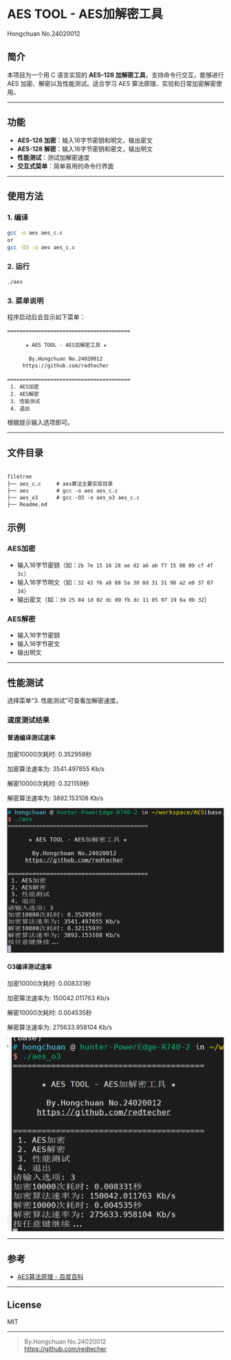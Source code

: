 # AES TOOL - AES加解密工具


Hongchuan No.24020012

## 简介

本项目为一个用 C 语言实现的 **AES-128 加解密工具**，支持命令行交互，能够进行 AES 加密、解密以及性能测试。适合学习 AES 算法原理、实验和日常加密解密使用。

---

## 功能

- **AES-128 加密**：输入16字节密钥和明文，输出密文
- **AES-128 解密**：输入16字节密钥和密文，输出明文
- **性能测试**：测试加解密速度
- **交互式菜单**：简单易用的命令行界面

---

## 使用方法

### 1. 编译

```bash
gcc -o aes aes_c.c
or
gcc -O3 -o aes aes_c.c
```

### 2. 运行

```bash
./aes
```

### 3. 菜单说明

程序启动后会显示如下菜单：

```
========================================
                                        
      ★ AES TOOL - AES加解密工具 ★      
                                        
       By.Hongchuan No.24020012         
     https://github.com/redtecher       
                                        
========================================
 1. AES加密
 2. AES解密
 3. 性能测试
 4. 退出
```

根据提示输入选项即可。

---

## 文件目录
```

filetree
├── aes_c.c     # aes算法主要实现目录
├── aes         # gcc -o aes aes_c.c
├── aes_o3      # gcc -O3 -o aes_o3 aes_c.c
├── Readme.md
```





## 示例

### AES加密

- 输入16字节密钥（如：`2b 7e 15 16 28 ae d2 a6 ab f7 15 88 09 cf 4f 3c`）
- 输入16字节明文（如：`32 43 f6 a8 88 5a 30 8d 31 31 98 a2 e0 37 07 34`）
- 输出密文（如：`39 25 84 1d 02 dc 09 fb dc 11 85 97 19 6a 0b 32`）

### AES解密

- 输入16字节密钥
- 输入16字节密文
- 输出明文

---

## 性能测试

选择菜单“3. 性能测试”可查看加解密速度。

### 速度测试结果

#### 普通编译测试速率
加密10000次耗时: 0.352958秒

加密算法速率为: 3541.497855 Kb/s

解密10000次耗时: 0.321159秒

解密算法速率为: 3892.153108 Kb/s


![alt text](images/image.png)

#### O3编译测试速率

加密10000次耗时: 0.008331秒

加密算法速率为: 150042.011763 Kb/s

解密10000次耗时: 0.004535秒

解密算法速率为: 275633.958104 Kb/s


![alt text](images/image_o3.png)

---

## 参考

- [AES算法原理 - 百度百科](https://baike.baidu.com/item/%E9%AB%98%E7%BA%A7%E5%8A%A0%E5%AF%86%E6%A0%87%E5%87%86)

---

## License

MIT

---

> By.Hongchuan No.24020012  
> https://github.com/redtecher
